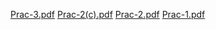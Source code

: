 [Prac-3.pdf](https://github.com/Amankumarranjan/c/files/15315613/Prac-3.pdf)
[Prac-2(c).pdf](https://github.com/Amankumarranjan/c/files/15315611/Prac-2.c.pdf)
[Prac-2.pdf](https://github.com/Amankumarranjan/c/files/15315609/Prac-2.pdf)
[Prac-1.pdf](https://github.com/Amankumarranjan/c/files/15315608/Prac-1.pdf)
